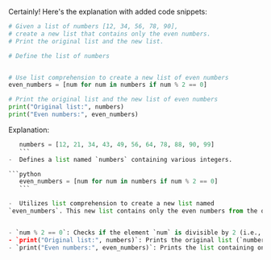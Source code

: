 Certainly! Here's the explanation with added code snippets:

```python
# Given a list of numbers [12, 34, 56, 78, 90], 
# create a new list that contains only the even numbers. 
# Print the original list and the new list.

# Define the list of numbers


# Use list comprehension to create a new list of even numbers
even_numbers = [num for num in numbers if num % 2 == 0]

# Print the original list and the new list of even numbers
print("Original list:", numbers)
print("Even numbers:", even_numbers)
```

Explanation:
 ```python
    numbers = [12, 21, 34, 43, 49, 56, 64, 78, 88, 90, 99]
    ```
-  Defines a list named `numbers` containing various integers.

```python
    even_numbers = [num for num in numbers if num % 2 == 0]
    ```

-  Utilizes list comprehension to create a new list named 
`even_numbers`. This new list contains only the even numbers from the original `numbers` list.


- `num % 2 == 0`: Checks if the element `num` is divisible by 2 (i.e., it's an even number).
- `print("Original list:", numbers)`: Prints the original list (`numbers`).
- `print("Even numbers:", even_numbers)`: Prints the list containing only the even numbers (`even_numbers`).